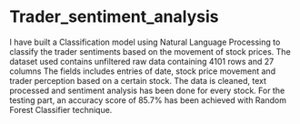 # Trader_sentiment_analysis
I have built a Classification model using Natural Language Processing to classify the trader sentiments based on the movement of stock prices.
The dataset used contains unfiltered raw data containing 4101 rows and 27 columns
The fields includes entries of date, stock price movement and trader perception based on a certain stock.
The data is cleaned, text processed and sentiment analysis has been done for every stock.
For the testing part, an accuracy score of 85.7% has been achieved with Random Forest Classifier technique.
